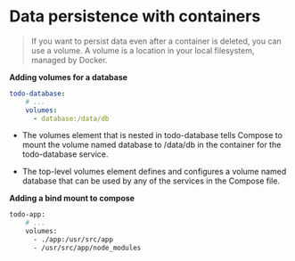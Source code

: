 # Data persistence with containers

> If you want to persist data even after a container is deleted, you can use a volume. A volume is a location in your local filesystem, managed by Docker.


**Adding volumes for a database**
```yml
todo-database:
    # ...
    volumes:
      - database:/data/db
```

- The volumes element that is nested in todo-database tells Compose to mount the volume named database to /data/db in the container for the todo-database service.

- The top-level volumes element defines and configures a volume named database that can be used by any of the services in the Compose file.


**Adding a bind mount to compose**
```bash
todo-app:
    # ...
    volumes:
      - ./app:/usr/src/app
      - /usr/src/app/node_modules
```
